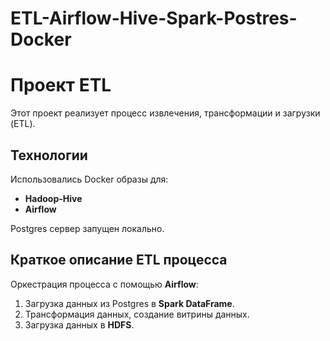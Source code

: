 # ETL-Airflow-Hive-Spark-Postres-Docker

# Проект ETL

Этот проект реализует процесс извлечения, трансформации и загрузки (ETL).

## Технологии

Использовались Docker образы для:
- **Hadoop-Hive**
- **Airflow**

Postgres сервер запущен локально.

## Краткое описание ETL процесса

Оркестрация процесса с помощью **Airflow**:
1. Загрузка данных из Postgres в **Spark DataFrame**.
2. Трансформация данных, создание витрины данных.
3. Загрузка данных в **HDFS**.
